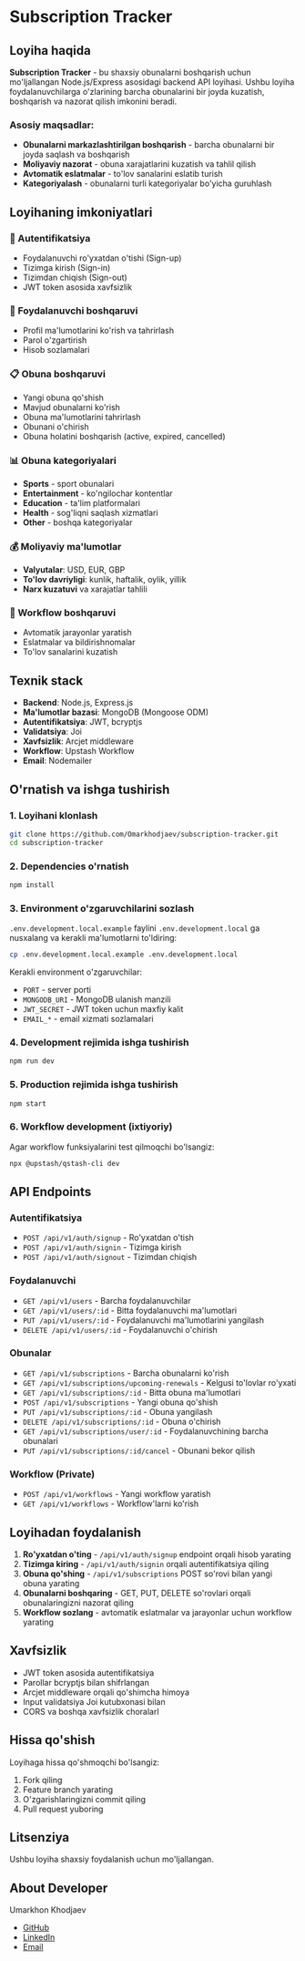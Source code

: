 # Subscription Tracker

## Loyiha haqida

**Subscription Tracker** - bu shaxsiy obunalarni boshqarish uchun mo'ljallangan Node.js/Express asosidagi backend API loyihasi. Ushbu loyiha foydalanuvchilarga o'zlarining barcha obunalarini bir joyda kuzatish, boshqarish va nazorat qilish imkonini beradi.

### Asosiy maqsadlar:

- **Obunalarni markazlashtirilgan boshqarish** - barcha obunalarni bir joyda saqlash va boshqarish
- **Moliyaviy nazorat** - obuna xarajatlarini kuzatish va tahlil qilish
- **Avtomatik eslatmalar** - to'lov sanalarini eslatib turish
- **Kategoriyalash** - obunalarni turli kategoriyalar bo'yicha guruhlash

## Loyihaning imkoniyatlari

### 🔐 Autentifikatsiya

- Foydalanuvchi ro'yxatdan o'tishi (Sign-up)
- Tizimga kirish (Sign-in)
- Tizimdan chiqish (Sign-out)
- JWT token asosida xavfsizlik

### 👤 Foydalanuvchi boshqaruvi

- Profil ma'lumotlarini ko'rish va tahrirlash
- Parol o'zgartirish
- Hisob sozlamalari

### 📋 Obuna boshqaruvi

- Yangi obuna qo'shish
- Mavjud obunalarni ko'rish
- Obuna ma'lumotlarini tahrirlash
- Obunani o'chirish
- Obuna holatini boshqarish (active, expired, cancelled)

### 📊 Obuna kategoriyalari

- **Sports** - sport obunalari
- **Entertainment** - ko'ngilochar kontentlar
- **Education** - ta'lim platformalari
- **Health** - sog'liqni saqlash xizmatlari
- **Other** - boshqa kategoriyalar

### 💰 Moliyaviy ma'lumotlar

- **Valyutalar**: USD, EUR, GBP
- **To'lov davriyligi**: kunlik, haftalik, oylik, yillik
- **Narx kuzatuvi** va xarajatlar tahlili

### 🔄 Workflow boshqaruvi

- Avtomatik jarayonlar yaratish
- Eslatmalar va bildirishnomalar
- To'lov sanalarini kuzatish

## Texnik stack

- **Backend**: Node.js, Express.js
- **Ma'lumotlar bazasi**: MongoDB (Mongoose ODM)
- **Autentifikatsiya**: JWT, bcryptjs
- **Validatsiya**: Joi
- **Xavfsizlik**: Arcjet middleware
- **Workflow**: Upstash Workflow
- **Email**: Nodemailer

## O'rnatish va ishga tushirish

### 1. Loyihani klonlash

```bash
git clone https://github.com/Omarkhodjaev/subscription-tracker.git
cd subscription-tracker
```

### 2. Dependencies o'rnatish

```bash
npm install
```

### 3. Environment o'zgaruvchilarini sozlash

`.env.development.local.example` faylini `.env.development.local` ga nusxalang va kerakli ma'lumotlarni to'ldiring:

```bash
cp .env.development.local.example .env.development.local
```

Kerakli environment o'zgaruvchilar:

- `PORT` - server porti
- `MONGODB_URI` - MongoDB ulanish manzili
- `JWT_SECRET` - JWT token uchun maxfiy kalit
- `EMAIL_*` - email xizmati sozlamalari

### 4. Development rejimida ishga tushirish

```bash
npm run dev
```

### 5. Production rejimida ishga tushirish

```bash
npm start
```

### 6. Workflow development (ixtiyoriy)

Agar workflow funksiyalarini test qilmoqchi bo'lsangiz:

```bash
npx @upstash/qstash-cli dev
```

## API Endpoints

### Autentifikatsiya

- `POST /api/v1/auth/signup` - Ro'yxatdan o'tish
- `POST /api/v1/auth/signin` - Tizimga kirish
- `POST /api/v1/auth/signout` - Tizimdan chiqish

### Foydalanuvchi

- `GET /api/v1/users` - Barcha foydalanuvchilar
- `GET /api/v1/users/:id` - Bitta foydalanuvchi ma'lumotlari
- `PUT /api/v1/users/:id` - Foydalanuvchi ma'lumotlarini yangilash
- `DELETE /api/v1/users/:id` - Foydalanuvchi o'chirish

### Obunalar

- `GET /api/v1/subscriptions` - Barcha obunalarni ko'rish
- `GET /api/v1/subscriptions/upcoming-renewals` - Kelgusi to'lovlar ro'yxati
- `GET /api/v1/subscriptions/:id` - Bitta obuna ma'lumotlari
- `POST /api/v1/subscriptions` - Yangi obuna qo'shish
- `PUT /api/v1/subscriptions/:id` - Obuna yangilash
- `DELETE /api/v1/subscriptions/:id` - Obuna o'chirish
- `GET /api/v1/subscriptions/user/:id` - Foydalanuvchining barcha obunalari
- `PUT /api/v1/subscriptions/:id/cancel` - Obunani bekor qilish

### Workflow (Private)

- `POST /api/v1/workflows` - Yangi workflow yaratish
- `GET /api/v1/workflows` - Workflow'larni ko'rish

## Loyihadan foydalanish

1. **Ro'yxatdan o'ting** - `/api/v1/auth/signup` endpoint orqali hisob yarating
2. **Tizimga kiring** - `/api/v1/auth/signin` orqali autentifikatsiya qiling
3. **Obuna qo'shing** - `/api/v1/subscriptions` POST so'rovi bilan yangi obuna yarating
4. **Obunalarni boshqaring** - GET, PUT, DELETE so'rovlari orqali obunalaringizni nazorat qiling
5. **Workflow sozlang** - avtomatik eslatmalar va jarayonlar uchun workflow yarating

## Xavfsizlik

- JWT token asosida autentifikatsiya
- Parollar bcryptjs bilan shifrlangan
- Arcjet middleware orqali qo'shimcha himoya
- Input validatsiya Joi kutubxonasi bilan
- CORS va boshqa xavfsizlik choralarl

## Hissa qo'shish

Loyihaga hissa qo'shmoqchi bo'lsangiz:

1. Fork qiling
2. Feature branch yarating
3. O'zgarishlaringizni commit qiling
4. Pull request yuboring

## Litsenziya

Ushbu loyiha shaxsiy foydalanish uchun mo'ljallangan.

## About Developer

Umarkhon Khodjaev

- [GitHub](https://github.com/omarkhodjaev)
- [LinkedIn](https://www.linkedin.com/in/umarkhon-khodjaev-2982b2200/)
- [Email](mailto:js.with.umar@gmail.com)
